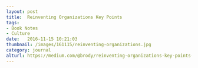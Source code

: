 ```yaml
---
layout: post
title:  Reinventing Organizations Key Points
tags:
- Book Notes
- Culture
date:   2016-11-15 10:21:03
thumbnail: /images/161115/reinventing-organizations.jpg
category: journal
alturl: https://medium.com/@brody/reinventing-organizations-key-points-7414663d6bc5
---
```

